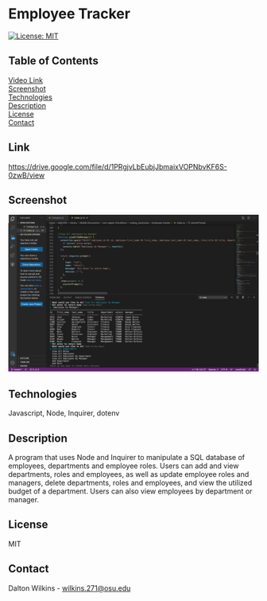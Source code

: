 # Employee Tracker

[![License: MIT](https://img.shields.io/badge/License-MIT-blue.svg)](https://opensource.org/licenses/MIT)

## Table of Contents
[Video Link](#Link)  
[Screenshot](#Screenshot)  
[Technologies](#Technologies)  
[Description](#Description)  
[License](#License)  
[Contact](#Contact)

## Link
https://drive.google.com/file/d/1PRgjvLbEubjJbmaixVOPNbvKF6S-0zwB/view

## Screenshot
![Screenshot](assets/images/screenshot.png)

## Technologies
Javascript, Node, Inquirer, dotenv

## Description
A program that uses Node and Inquirer to manipulate a SQL database of employees, departments and employee roles. Users can add and view departments, roles and employees, as well as update employee roles and managers, delete departments, roles and employees, and view the utilized budget of a department. Users can also view employees by department or manager.

## License
MIT

## Contact
Dalton Wilkins - wilkins.271@osu.edu
